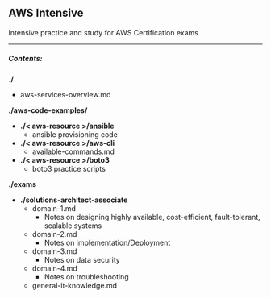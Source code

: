 ## AWS Intensive

Intensive practice and study for AWS Certification exams

---

##### Contents:

**./**

- aws-services-overview.md

**./aws-code-examples/**

- **./< aws-resource >/ansible**
  - ansible provisioning code
- **./< aws-resource >/aws-cli**
  - available-commands.md
- **./< aws-resource >/boto3**
  - boto3 practice scripts

**./exams**
- **./solutions-architect-associate**
  - domain-1.md
    - Notes on designing highly available, cost-efficient, fault-tolerant, scalable systems
  - domain-2.md
    - Notes on implementation/Deployment
  - domain-3.md
    - Notes on data security
  - domain-4.md
    - Notes on troubleshooting
  - general-it-knowledge.md
